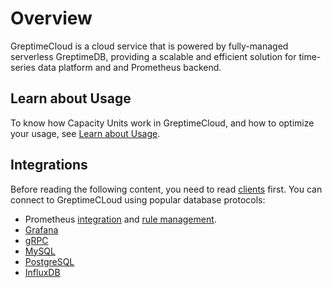 # Overview

GreptimeCloud is a cloud service that is powered by fully-managed serverless GreptimeDB, providing a scalable and efficient solution for time-series data platform and and Prometheus backend.

## Learn about Usage

To know how Capacity Units work in GreptimeCloud, and how to optimize your usage, see [Learn about Usage](usage.md).

## Integrations

Before reading the following content, you need to read [clients](/user-guide/clients/overview.md) first. You can connect to GreptimeCLoud using popular database protocols:

- Prometheus [integration](./integrations/prometheus/quick-setup.md) and [rule management](./integrations/prometheus/rule-management.md).
- [Grafana](./integrations/grafana.md)
- [gRPC](./integrations/grpc.md)
- [MySQL](./integrations/mysql.md)
- [PostgreSQL](./integrations/postgresql.md)
- [InfluxDB](./integrations/influxdb.md)
